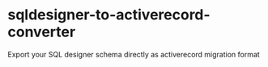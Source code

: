 # sqldesigner-to-activerecord-converter

Export your SQL designer schema directly as activerecord migration format
